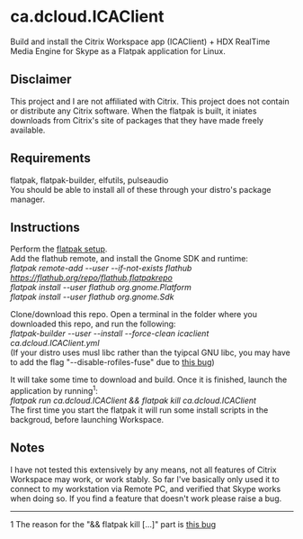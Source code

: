 # ca.dcloud.ICAClient
Build and install the Citrix Workspace app (ICAClient) + HDX RealTime Media Engine for Skype as a Flatpak application for Linux.

## Disclaimer
This project and I are not affiliated with Citrix. This project does not contain or distribute any Citrix software. When the flatpak is built, it iniates downloads from Citrix's site of packages that they have made freely available.

## Requirements
flatpak, flatpak-builder, elfutils, pulseaudio  
You should be able to install all of these through your distro's package manager.

## Instructions
Perform the [flatpak setup](https://flatpak.org/setup/).  
Add the flathub remote, and install the Gnome SDK and runtime:  
*flatpak remote-add --user --if-not-exists flathub https://flathub.org/repo/flathub.flatpakrepo  
flatpak install --user flathub org.gnome.Platform  
flatpak install --user flathub org.gnome.Sdk*

Clone/download this repo. Open a terminal in the folder where you downloaded this repo, and run the following:  
*flatpak-builder --user --install --force-clean icaclient ca.dcloud.ICAClient.yml*  
(If your distro uses musl libc rather than the tyipcal GNU libc, you may have to add the flag "--disable-rofiles-fuse" due to [this bug](https://github.com/flatpak/flatpak-builder/issues/329))  

It will take some time to download and build. Once it is finished, launch the application by running<sup>1</sup>:  
*flatpak run ca.dcloud.ICAClient && flatpak kill ca.dcloud.ICAClient*  
The first time you start the flatpak it will run some install scripts in the backgroud, before launching Workspace.  

## Notes
I have not tested this extensively by any means, not all features of Citrix Workspace may work, or work stably. So far I've basically only used it to connect to my workstation via Remote PC, and verified that Skype works when doing so. If you find a feature that doesn't work please raise a bug.

---  

1 The reason for the "&& flatpak kill [...]" part is [this bug](https://github.com/dcloud-ca/ca.dcloud.ICAClient/issues/1)
